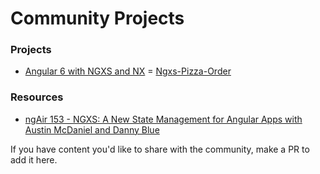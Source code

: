 # Community Projects

### Projects
- [Angular 6 with NGXS and NX](https://xmlking.github.io/nx-starter-kit/home)
= [Ngxs-Pizza-Order](https://github.com/tommythongnguyen/Ngxs-Pizza-Order)

### Resources
- [ngAir 153 - NGXS: A New State Management for Angular Apps with Austin McDaniel and Danny Blue](https://www.youtube.com/watch?v=rkn73khwfWU&feature=youtu.be)

If you have content you'd like to share with the community, make a PR to add it here.
